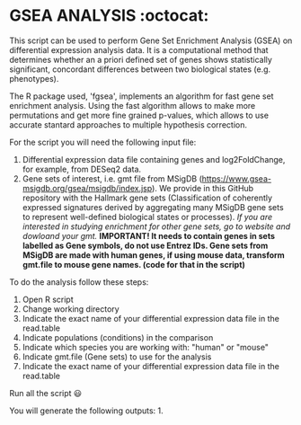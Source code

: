 # GSEA ANALYSIS :octocat:
This script can be used to perform Gene Set Enrichment Analysis (GSEA) on differential expression analysis data. It is a computational method that determines whether an a priori defined set of genes shows statistically significant, concordant differences between two biological states (e.g. phenotypes).

The R package used, 'fgsea', implements an algorithm for fast gene set enrichment analysis. Using the fast algorithm allows to make more permutations and get more fine grained p-values, which allows to use accurate stantard approaches to multiple hypothesis correction.

For the script you will need the following input file:
  1. Differential expression data file containing genes and log2FoldChange, for example, from DESeq2 data.
  2. Gene sets of interest, i.e. gmt file from MSigDB (https://www.gsea-msigdb.org/gsea/msigdb/index.jsp). We provide in this GitHub repository with the Hallmark gene sets (Classification of coherently expressed signatures derived by aggregating many MSigDB gene sets to represent well-defined biological states or processes). _If you are interested in studying enrichment for other gene sets, go to website and dowloand your gmt._
**IMPORTANT! It needs to contain genes in sets labelled as Gene symbols, do not use Entrez IDs. 
Gene sets from MSigDB are made with human genes, if using mouse data, transform gmt.file to mouse gene names. (code for that in the script)**
   
To do the analysis follow these steps:
  1. Open R script
  2. Change working directory
  3. Indicate the exact name of your differential expression data file in the read.table
  4. Indicate populations (conditions) in the comparison
  5. Indicate which species you are working with: "human" or "mouse"
  6. Indicate gmt.file (Gene sets) to use for the analysis
  7. Indicate the exact name of your differential expression data file in the read.table
  
 
Run all the script :smiley:

You will generate the following outputs:
1. 

